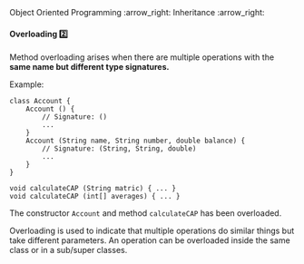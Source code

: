 <link rel="stylesheet" href="{{baseUrl}}/css/textbook.css">

<div class="website-content">

<div id="path">Object Oriented Programming :arrow_right: Inheritance :arrow_right:</div>

<div id="title">

#### Overloading :two:

</div>

<div id="body">

Method overloading arises when there are multiple operations with the **same name but different type signatures.**

<tip-box type="primary">

<include src="../../../common/definitions.md#def-type-signature" />

</tip-box>

<tip-box>

Example:

```
class Account {
    Account () {
        // Signature: ()
        ...
    }
    Account (String name, String number, double balance) {
        // Signature: (String, String, double)
        ...
    }
}
```

```
void calculateCAP (String matric) { ... }
void calculateCAP (int[] averages) { ... }
```

The constructor `Account` and method `calculateCAP` has been overloaded.

</tip-box>

Overloading is used to indicate that multiple operations do similar things but take different parameters. An operation can be overloaded inside the same class or in a sub/super classes.

</div>

<div id="extras">
<div>

</div>
